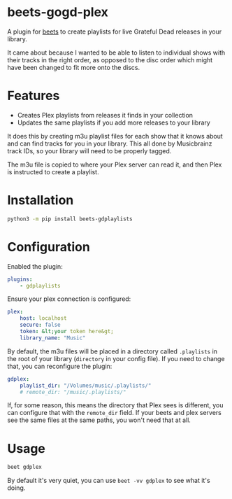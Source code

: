 # beets-gogd-plex

A plugin for [beets](https://github.com/beetbox/beets) to create playlists for live Grateful Dead releases in your library.

It came about because I wanted to be able to listen to individual shows with their tracks in the right order, as opposed 
to the disc order which might have been changed to fit more onto the discs.


# Features

* Creates Plex playlists from releases it finds in your collection
* Updates the same playlists if you add more releases to your library


It does this by creating m3u playlist files for each show that it knows about
and can find tracks for you in your library. This all done by Musicbrainz track IDs, so your 
library will need to be properly tagged.

The m3u file is copied to where your Plex server can read it, and then Plex is instructed
to create a playlist.


# Installation

```sh
python3 -m pip install beets-gdplaylists

```


# Configuration

Enabled the plugin:

```yaml
plugins:
    - gdplaylists
```

Ensure your plex connection is configured:

```yaml
plex:
    host: localhost
    secure: false
    token: &lt;your token here&gt;
    library_name: "Music"
```

By default, the m3u files will be placed in a directory called `.playlists` in the root
of your library (`directory` in your config file). If you need to change that, you can 
reconfigure the plugin:

```yaml
gdplex:
    playlist_dir: "/Volumes/music/.playlists/"
    # remote_dir: "/music/.playlists/"
```

If, for some reason, this means the directory that Plex sees is different, you can configure
that with the `remote_dir` field. If your beets and plex servers see the same files at 
the same paths, you won't need that at all.


# Usage

```sh
beet gdplex

```

By default it's very quiet, you can use `beet -vv gdplex` to see what it's doing.
